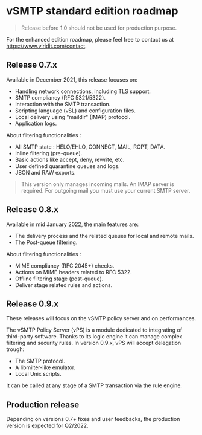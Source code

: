 # vSMTP standard edition roadmap

> Release before 1.0 should not be used for production purpose.

For the enhanced edition roadmap, please feel free to contact us at
<https://www.viridit.com/contact>.

## Release 0.7.x

Available in December 2021, this release focuses on:

- Handling network connections, including TLS support.
- SMTP compliancy (RFC 5321/5322).
- Interaction with the SMTP transaction.
- Scripting language (vSL) and configuration files.
- Local delivery using "maildir" (IMAP) protocol.
- Application logs.

About filtering functionalities :

- All SMTP state : HELO/EHLO, CONNECT, MAIL, RCPT, DATA.
- Inline filtering (pre-queue).
- Basic actions like accept, deny, rewrite, etc.
- User defined quarantine queues and logs.
- JSON and RAW exports.

> This version only manages incoming mails. An IMAP server is required. 
> For outgoing mail you must use your current SMTP server.

## Release 0.8.x

Available in mid January 2022, the main features are:

- The delivery process and the related queues for local and remote mails.
- The Post-queue filtering.

About filtering functionalities :

- MIME compliancy (RFC 2045+) checks.
- Actions on MIME headers related to RFC 5322.
- Offline filtering stage (post-queue).
- Deliver stage related rules and actions.

## Release 0.9.x

These releases will focus on the vSMTP policy server and on performances.

The vSMTP Policy Server (vPS) is a module dedicated to integrating of
third-party software. Thanks to its logic engine it can manage complex filtering
and security rules. In version 0.9.x, vPS will accept delegation trough:

- The SMTP protocol.
- A libmilter-like emulator.
- Local Unix scripts.

It can be called at any stage of a SMTP transaction via the rule engine.

## Production release

Depending on versions 0.7+ fixes and user feedbacks, the production version is 
expected for Q2/2022.
